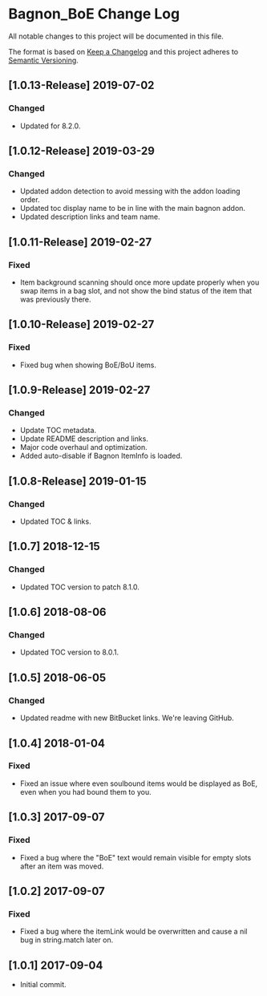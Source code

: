 # Bagnon_BoE Change Log
All notable changes to this project will be documented in this file.

The format is based on [Keep a Changelog](http://keepachangelog.com/) 
and this project adheres to [Semantic Versioning](http://semver.org/).

## [1.0.13-Release] 2019-07-02
### Changed
- Updated for 8.2.0.

## [1.0.12-Release] 2019-03-29
### Changed
- Updated addon detection to avoid messing with the addon loading order. 
- Updated toc display name to be in line with the main bagnon addon. 
- Updated description links and team name.

## [1.0.11-Release] 2019-02-27
### Fixed
- Item background scanning should once more update properly when you swap items in a bag slot, and not show the bind status of the item that was previously there. 

## [1.0.10-Release] 2019-02-27
### Fixed
- Fixed bug when showing BoE/BoU items. 

## [1.0.9-Release] 2019-02-27
### Changed
- Update TOC metadata. 
- Update README description and links.
- Major code overhaul and optimization.
- Added auto-disable if Bagnon ItemInfo is loaded. 

## [1.0.8-Release] 2019-01-15
### Changed
- Updated TOC & links. 

## [1.0.7] 2018-12-15
### Changed
- Updated TOC version to patch 8.1.0.

## [1.0.6] 2018-08-06
### Changed
- Updated TOC version to 8.0.1. 

## [1.0.5] 2018-06-05
### Changed
- Updated readme with new BitBucket links. We're leaving GitHub. 

## [1.0.4] 2018-01-04
### Fixed
- Fixed an issue where even soulbound items would be displayed as BoE, even when you had bound them to you.

## [1.0.3] 2017-09-07
### Fixed
- Fixed a bug where the "BoE" text would remain visible for empty slots after an item was moved. 

## [1.0.2] 2017-09-07
### Fixed
- Fixed a bug where the itemLink would be overwritten and cause a nil bug in string.match later on.

## [1.0.1] 2017-09-04
- Initial commit.
